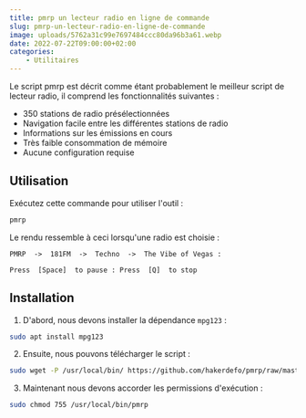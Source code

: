 ```yaml
---
title: pmrp un lecteur radio en ligne de commande
slug: pmrp-un-lecteur-radio-en-ligne-de-commande
image: uploads/5762a31c99e7697484ccc80da96b3a61.webp
date: 2022-07-22T09:00:00+02:00
categories:
    - Utilitaires
---
```


Le script pmrp est décrit comme étant probablement le meilleur script de lecteur radio, il comprend les fonctionnalités suivantes :

- 350 stations de radio présélectionnées
- Navigation facile entre les différentes stations de radio
- Informations sur les émissions en cours
- Très faible consommation de mémoire
- Aucune configuration requise

## Utilisation

Exécutez cette commande pour utiliser l'outil :

```bash
pmrp
```

Le rendu ressemble à ceci lorsqu'une radio est choisie :

```
PMRP  ->  181FM  ->  Techno  ->  The Vibe of Vegas :

Press  [Space]  to pause : Press  [Q]  to stop
```

## Installation

1. D'abord, nous devons installer la dépendance `mpg123` :

```bash
sudo apt install mpg123
```

2. Ensuite, nous pouvons télécharger le script :

```bash
sudo wget -P /usr/local/bin/ https://github.com/hakerdefo/pmrp/raw/master/pmrp
```

3. Maintenant nous devons accorder les permissions d'exécution :

```bash
sudo chmod 755 /usr/local/bin/pmrp
```
